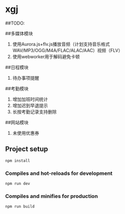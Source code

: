 # xgj

##TODO:

##多媒体模块 
1.  使用Aurora.js+flv.js播放音频（计划支持音乐格式WAV/MP3/OGG/M4A/FLAC/ALAC/AAC）视频（FLV） 
2.  使用webworker用于解码避免卡顿 

##日程模块 
1.  待办事项提醒 

##考勤模块 
1.  增加加班时间统计 
2.  增加迟到早退提示
3.  长按考勤记录支持删除

##网站模块 
1.  未使用优惠券 


## Project setup
```
npm install
```

### Compiles and hot-reloads for development
```
npm run dev
```

### Compiles and minifies for production
```
npm run build
```